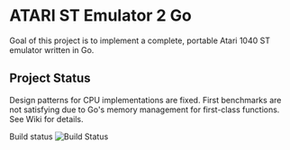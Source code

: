 # ATARI ST Emulator 2 Go

Goal of this project is to implement a complete, portable Atari 1040 ST emulator written in Go.

## Project Status
Design patterns for CPU implementations are fixed. First benchmarks are not satisfying due to Go's memory management for first-class functions. See Wiki for details.

Build status ![Build Status](https://circleci.com/gh/jenska/atari2go.png?circle-token=263dcd767d21d19e776d01e19e5dece0cc4c76dd)
